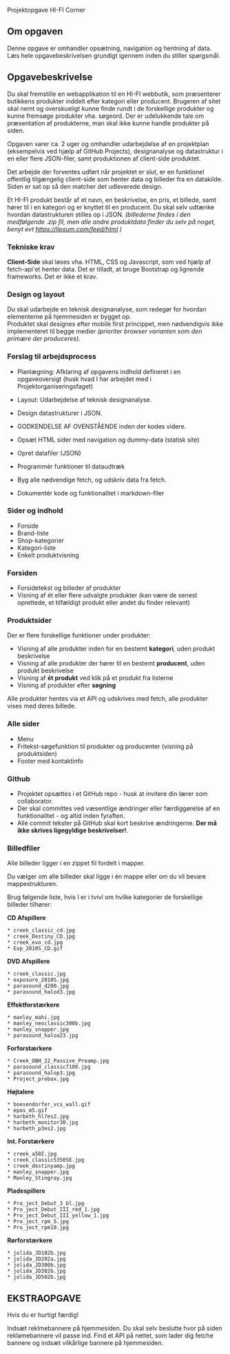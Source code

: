 Projektopgave HI-FI Corner

## Om opgaven
Denne opgave er omhandler opsætning, navigation og hentning af data. Læs hele opgavebeskrivelsen grundigt igennem inden du stiller spørgsmål.

## Opgavebeskrivelse

Du skal fremstille en webapplikation til en HI-FI webbutik, som præsenterer butikkens produkter inddelt efter kategori eller producent. Brugeren af sitet skal nemt og overskueligt kunne finde rundt i de forskellige produkter og kunne fremsøge produkter vha. søgeord. Der er udelukkende tale om præsentation af produkterne, man skal ikke kunne handle produkter på siden.

Opgaven varer ca. 2 uger og omhandler udarbejdelse af en projektplan (eksempelvis ved hjælp af GitHub Projects), designanalyse og datastruktur i en eller flere JSON-filer, samt produktionen af client-side produktet.

Det arbejde der forventes udført når projektet er slut, er en funktionel offentlig tilgængelig client-side som henter data og billeder fra en datakilde. Siden er sat op så den matcher det udleverede design.

Et HI-FI produkt består af et navn, en beskrivelse, en pris, et billede, samt hører til i en kategori og er knyttet til en producent. Du skal selv udtænke hvordan datastrukturen stilles op i JSON.
*(billederne findes i den medfølgende .zip fil, men alle andre produktdata finder du selv på noget, benyt evt https://lipsum.com/feed/html )*

### Tekniske krav
**Client-Side** skal løses vha. HTML, CSS og Javascript, som ved hjælp af fetch-api'et henter data. Det er tilladt, at bruge Bootstrap og lignende frameworks. Det er ikke et krav.

### Design og layout
Du skal udarbejde en teknisk designanalyse, som redegør for hvordan elementerne på hjemmesiden er bygget op.<br>
Produktet skal designes efter mobile first princippet, men nødvendigvis ikke implementeret til begge medier *(prioriter browser varianten som den primære der produceres)*.

### Forslag til arbejdsprocess
* Planlægning: Afklaring af opgavens indhold defineret i en opgaveoversigt (husk hvad I har arbejdet med i Projektorganiseringsfaget)
* Layout: Udarbejdelse af teknisk designanalyse.
* Design datastrukturer i JSON.
* GODKENDELSE AF OVENSTÅENDE inden der kodes videre.

* Opsæt HTML sider med navigation og dummy-data (statisk site)
* Opret datafiler (JSON)
* Programmér funktioner til dataudtræk
* Byg alle nødvendige fetch, og udskriv data fra fetch.
* Dokumentér kode og funktionalitet i markdown-filer 


### Sider og indhold
* Forside
* Brand-liste
* Shop-kategorier
* Kategori-liste
* Enkelt produktvisning
 
### Forsiden 
* Forsidetekst og billeder af produkter
* Visning af ét eller flere udvalgte produkter (kan være de senest oprettede, et tilfældigt produkt eller andet du finder relevant)
 
### Produktsider
Der er flere forskellige funktioner under produkter:
* Visning af alle produkter inden for en bestemt **kategori**, uden produkt beskrivelse
* Visning af alle produkter der hører til en bestemt **producent**, uden produkt beskrivelse
* Visning af **ét produkt** ved klik på et produkt fra listerne
* Visning af produkter efter **søgning** 

Alle produkter hentes via et API og udskrives med fetch, alle produkter vises med deres billede.
 
### Alle sider 
* Menu 
* Fritekst-søgefunktion til produkter og producenter (visning på produktsiden) 
* Footer med kontaktinfo 

### Github
* Projektet opsættes i et GitHub repo - husk at invitere din lærer som collaborator.
* Der skal committes ved væsentlige ændringer eller færdiggørelse af en funktionalitet - og altid inden fyraften.
* Alle commit tekster på GitHub skal kort beskrive ændringerne. **Der må ikke skrives ligegyldige beskrivelser!**.

### Billedfiler
Alle billeder ligger i en zippet fil fordelt i mapper.

Du vælger om alle billeder skal ligge i én mappe eller om du vil bevare mappestrukturen.

Brug følgende liste, hvis I er i tvivl om hvilke kategorier de forskellige billeder tilhører:

  
**CD Afspillere**

    * creek_classic_cd.jpg
    * creek_Destiny_CD.jpg
    * creek_evo_cd.jpg
    * Exp_2010S_CD.gif


**DVD Afspillere**

    * creek_classic.jpg
    * exposure_2010S.jpg
    * parasound_d200.jpg
    * parasound_halod3.jpg

**Effektforstærkere**

    * manley_mahi.jpg
    * manley_neoclassic300b.jpg
    * manley_snapper.jpg
    * parasound_haloa23.jpg


**Forforstærkere**

    * Creek_OBH_22_Passive_Preamp.jpg
    * parasound_classic7100.jpg
    * parasound_halop3.jpg
    * Project_prebox.jpg


**Højtalere**

    * boesendorfer_vcs_wall.gif
    * epos_m5.gif
    * harbeth_hl7es2.jpg
    * harbeth_monitor30.jpg
    * harbeth_p3es2.jpg


**Int. Forstærkere**

    * creek_a50I.jpg
    * creek_classic5350SE.jpg
    * creek_destinyamp.jpg
    * manley_snapper.jpg
    * Manley_Stingray.jpg


**Pladespillere**

    * Pro_ject_Debut_3_bl.jpg
    * Pro_ject_Debut_III_red_1.jpg
    * Pro_ject_Debut_III_yellow_1.jpg
    * Pro_ject_rpm_5.jpg
    * Pro_ject_rpm10.jpg


**Rørforstærkere**

    * jolida_JD102b.jpg
    * jolida_JD202a.jpg
    * jolida_JD300b.jpg
    * jolida_JD302b.jpg
    * jolida_JD502b.jpg 
 
## EKSTRAOPGAVE
Hvis du er hurtigt færdig!

Indsæt reklmebannere på hjemmesiden. Du skal selv beslutte hvor på siden reklamebannere vil passe ind. Find et API på nettet, som lader dig fetche bannere og indsæt vilkårlige bannere på hjemmesiden.
